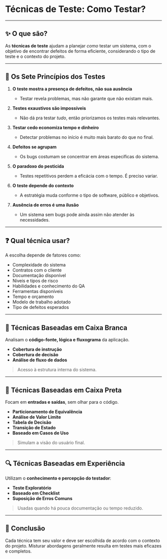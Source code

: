 # Técnicas de Teste: Como Testar?

---

## ✨ O que são?

As **técnicas de teste** ajudam a planejar *como* testar um sistema, com o objetivo de encontrar defeitos de forma eficiente, considerando o tipo de teste e o contexto do projeto.

---

## 📜 Os Sete Princípios dos Testes

1. **O teste mostra a presença de defeitos, não sua ausência**
   - Testar revela problemas, mas não garante que não existam mais.

2. **Testes exaustivos são impossíveis**
   - Não dá pra testar *tudo*, então priorizamos os testes mais relevantes.

3. **Testar cedo economiza tempo e dinheiro**
   - Detectar problemas no início é muito mais barato do que no final.

4. **Defeitos se agrupam**
   - Os bugs costumam se concentrar em áreas específicas do sistema.

5. **O paradoxo do pesticida**
   - Testes repetitivos perdem a eficácia com o tempo. É preciso variar.

6. **O teste depende do contexto**
   - A estratégia muda conforme o tipo de software, público e objetivos.

7. **Ausência de erros é uma ilusão**
   - Um sistema sem bugs pode ainda assim não atender às necessidades.

---

## ❓ Qual técnica usar?

A escolha depende de fatores como:

- Complexidade do sistema  
- Contratos com o cliente  
- Documentação disponível  
- Níveis e tipos de risco  
- Habilidades e conhecimento do QA  
- Ferramentas disponíveis  
- Tempo e orçamento  
- Modelo de trabalho adotado  
- Tipo de defeitos esperados  

---

## 🧠 Técnicas Baseadas em Caixa Branca

Analisam o **código-fonte, lógica e fluxograma** da aplicação.

- **Cobertura de instrução**
- **Cobertura de decisão**
- **Análise de fluxo de dados**

> Acesso à estrutura interna do sistema.

---

## 🎯 Técnicas Baseadas em Caixa Preta

Focam em **entradas e saídas**, sem olhar para o código.

- **Particionamento de Equivalência**
- **Análise de Valor Limite**
- **Tabela de Decisão**
- **Transição de Estado**
- **Baseado em Casos de Uso**

> Simulam a visão do usuário final.

---

## 🔍 Técnicas Baseadas em Experiência

Utilizam o **conhecimento e percepção do testador**:

- **Teste Exploratório**
- **Baseado em Checklist**
- **Suposição de Erros Comuns**

> Usadas quando há pouca documentação ou tempo reduzido.

---

## 🧪 Conclusão

Cada técnica tem seu valor e deve ser escolhida de acordo com o contexto do projeto. Misturar abordagens geralmente resulta em testes mais eficazes e completos.
